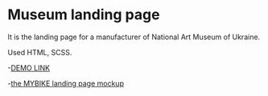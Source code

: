 # Museum landing page

It is the landing page for a manufacturer of National Art Museum of Ukraine.

Used HTML, SCSS.

-[DEMO LINK](https://ulianachorna.github.io/landing_museum/)

-[the MYBIKE landing page mockup](https://www.figma.com/file/cRBCqE06cDrY3s4jX7h3iY/%D0%9D%D0%90%D0%9C%D0%A3-(Edit)?type=design&node-id=0-1&mode=design)

